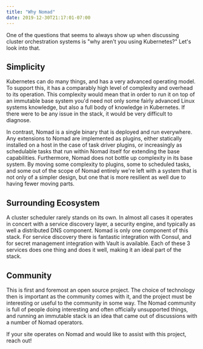 ```yaml
---
title: "Why Nomad"
date: 2019-12-30T21:17:01-07:00
---
```


One of the questions that seems to always show up when discussing
cluster orchestration systems is "why aren't you using Kubernetes?"
Let's look into that.

## Simplicity

Kubernetes can do many things, and has a very advanced operating
model.  To support this, it has a comparably high level of complexity
and overhead to its operation.  This complexity would mean that in
order to run it on top of an immutable base system you'd need not only
some fairly advanced Linux systems knowledge, but also a full body of
knowledge in Kubernetes.  If there were to be any issue in the stack,
it would be very difficult to diagnose.

In contrast, Nomad is a single binary that is deployed and run
everywhere.  Any extensions to Nomad are implemented as plugins,
either statically installed on a host in the case of task driver
plugins, or increasingly as schedulable tasks that run within Nomad
itself for extending the base capabilities.  Furthermore, Nomad does
not bottle up complexity in its base system.  By moving some
complexity to plugins, some to scheduled tasks, and some out of the
scope of Nomad entirely we're left with a system that is not only of a
simpler design, but one that is more resilient as well due to having
fewer moving parts.

## Surrounding Ecosystem

A cluster scheduler rarely stands on its own.  In almost all cases it
operates in concert with a service discovery layer, a security engine,
and typically as well a distributed DNS component.  Nomad is only one
component of this stack.  For service discovery there is fantastic
integration with Consul, and for secret management integration with
Vault is available.  Each of these 3 services does one thing and does
it well, making it an ideal part of the stack.

## Community

This is first and foremost an open source project.  The choice of
technology then is important as the community comes with it, and the
project must be interesting or useful to the community in some way.
The Nomad community is full of people doing interesting and often
officially unsupported things, and running an immutable stack is an
idea that came out of discussions with a number of Nomad operators.

If your site operates on Nomad and would like to assist with this
project, reach out!


